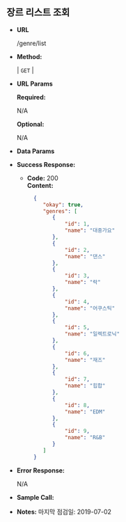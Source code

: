 **장르 리스트 조회**
----
    

* **URL**

  /genre/list

* **Method:**
  
  | `GET` |
  
*  **URL Params** 

   **Required:**
 
   N/A

   **Optional:**
 
   N/A

* **Data Params**


* **Success Response:**
  

  * **Code:** 200 <br />
    **Content:** 
    ```json
      {
         "okay": true,
         "genres": [
            {
                "id": 1,
                "name": "대중가요"
            },
            {
                "id": 2,
                "name": "댄스"
            },
            {
                "id": 3,
                "name": "락"
            },
            {
                "id": 4,
                "name": "어쿠스틱"
            },
            {
                "id": 5,
                "name": "일렉트로닉"
            },
            {
                "id": 6,
                "name": "재즈"
            },
            {
                "id": 7,
                "name": "힙합"
            },
            {
                "id": 8,
                "name": "EDM"
            },
            {
                "id": 9,
                "name": "R&B"
            }
         ]
      }
    
    ```
 
* **Error Response:**

  N/A

* **Sample Call:**


* **Notes:**
    마지막 점검일: 2019-07-02
